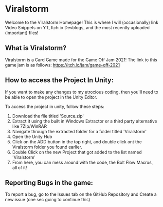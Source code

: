 # Viralstorm
Welcome to the Viralstorm Homepage! This is where I will (occasionally) link Video Snippets on YT, Itch.io Devblogs, and the most recently uploaded (important) files!

## What is Viralstorm?
Viralstorm is a Card Game made for the Game Off Jam 2021! The link to this game jam is as follows: https://itch.io/jam/game-off-2021

## How to access the Project In Unity:
If you want to make any changes to my atrocious coding, then you'll need to be able to open the project in the Unity Editor.

To access the project in unity, follow these steps:
1. Download the file titled 'Source.zip'
2. Extract it using the built in Windows Extractor or a third party alternative like 7Zip/WinRAR
3. Navigate through the extracted folder for a folder titled 'Viralstorm'
4. Open the Unity Hub
5. Click on the ADD button in the top right, and double click ont the Viralstorm folder you found earlier.
6. Double Click on the new Project that got added to the list named 'Viralstorm'
7. From here, you can mess around with the code, the Bolt Flow Macros, all of it!

## Reporting Bugs in the game:
To report a bug, go to the Issues tab on the GitHub Repository and Create a new issue (one sec going to continue this)
